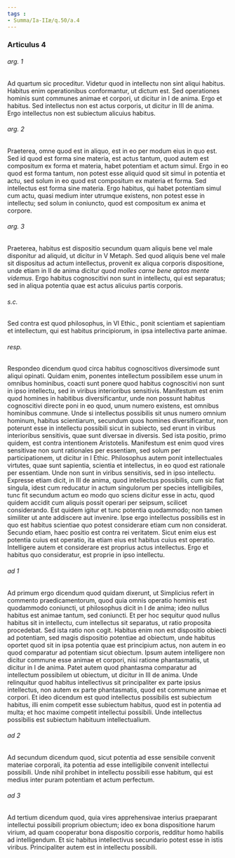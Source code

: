 ```yaml
---
tags : 
- Summa/Ia-IIæ/q.50/a.4
---
```


### Articulus 4

###### arg. 1
Ad quartum sic proceditur. Videtur quod in intellectu non sint aliqui habitus. Habitus enim operationibus conformantur, ut dictum est. Sed operationes hominis sunt communes animae et corpori, ut dicitur in I de anima. Ergo et habitus. Sed intellectus non est actus corporis, ut dicitur in III de anima. Ergo intellectus non est subiectum alicuius habitus.

###### arg. 2
Praeterea, omne quod est in aliquo, est in eo per modum eius in quo est. Sed id quod est forma sine materia, est actus tantum, quod autem est compositum ex forma et materia, habet potentiam et actum simul. Ergo in eo quod est forma tantum, non potest esse aliquid quod sit simul in potentia et actu, sed solum in eo quod est compositum ex materia et forma. Sed intellectus est forma sine materia. Ergo habitus, qui habet potentiam simul cum actu, quasi medium inter utrumque existens, non potest esse in intellectu; sed solum in coniuncto, quod est compositum ex anima et corpore.

###### arg. 3
Praeterea, habitus est dispositio secundum quam aliquis bene vel male disponitur ad aliquid, ut dicitur in V Metaph. Sed quod aliquis bene vel male sit dispositus ad actum intellectus, provenit ex aliqua corporis dispositione, unde etiam in II de anima dicitur quod *molles carne bene aptos mente videmus*. Ergo habitus cognoscitivi non sunt in intellectu, qui est separatus; sed in aliqua potentia quae est actus alicuius partis corporis.

###### s.c.
Sed contra est quod philosophus, in VI Ethic., ponit scientiam et sapientiam et intellectum, qui est habitus principiorum, in ipsa intellectiva parte animae.

###### resp.
Respondeo dicendum quod circa habitus cognoscitivos diversimode sunt aliqui opinati. Quidam enim, ponentes intellectum possibilem esse unum in omnibus hominibus, coacti sunt ponere quod habitus cognoscitivi non sunt in ipso intellectu, sed in viribus interioribus sensitivis. Manifestum est enim quod homines in habitibus diversificantur, unde non possunt habitus cognoscitivi directe poni in eo quod, unum numero existens, est omnibus hominibus commune. Unde si intellectus possibilis sit unus numero omnium hominum, habitus scientiarum, secundum quos homines diversificantur, non poterunt esse in intellectu possibili sicut in subiecto, sed erunt in viribus interioribus sensitivis, quae sunt diversae in diversis. Sed ista positio, primo quidem, est contra intentionem Aristotelis. Manifestum est enim quod vires sensitivae non sunt rationales per essentiam, sed solum per participationem, ut dicitur in I Ethic. Philosophus autem ponit intellectuales virtutes, quae sunt sapientia, scientia et intellectus, in eo quod est rationale per essentiam. Unde non sunt in viribus sensitivis, sed in ipso intellectu. Expresse etiam dicit, in III de anima, quod intellectus possibilis, cum sic fiat singula, idest cum reducatur in actum singulorum per species intelligibiles, tunc fit secundum actum eo modo quo sciens dicitur esse in actu, quod quidem accidit cum aliquis possit operari per seipsum, scilicet considerando. Est quidem igitur et tunc potentia quodammodo; non tamen similiter ut ante addiscere aut invenire. Ipse ergo intellectus possibilis est in quo est habitus scientiae quo potest considerare etiam cum non considerat. Secundo etiam, haec positio est contra rei veritatem. Sicut enim eius est potentia cuius est operatio, ita etiam eius est habitus cuius est operatio. Intelligere autem et considerare est proprius actus intellectus. Ergo et habitus quo consideratur, est proprie in ipso intellectu.

###### ad 1
Ad primum ergo dicendum quod quidam dixerunt, ut Simplicius refert in commento praedicamentorum, quod quia omnis operatio hominis est quodammodo coniuncti, ut philosophus dicit in I de anima; ideo nullus habitus est animae tantum, sed coniuncti. Et per hoc sequitur quod nullus habitus sit in intellectu, cum intellectus sit separatus, ut ratio proposita procedebat. Sed ista ratio non cogit. Habitus enim non est dispositio obiecti ad potentiam, sed magis dispositio potentiae ad obiectum, unde habitus oportet quod sit in ipsa potentia quae est principium actus, non autem in eo quod comparatur ad potentiam sicut obiectum. Ipsum autem intelligere non dicitur commune esse animae et corpori, nisi ratione phantasmatis, ut dicitur in I de anima. Patet autem quod phantasma comparatur ad intellectum possibilem ut obiectum, ut dicitur in III de anima. Unde relinquitur quod habitus intellectivus sit principaliter ex parte ipsius intellectus, non autem ex parte phantasmatis, quod est commune animae et corpori. Et ideo dicendum est quod intellectus possibilis est subiectum habitus, illi enim competit esse subiectum habitus, quod est in potentia ad multa; et hoc maxime competit intellectui possibili. Unde intellectus possibilis est subiectum habituum intellectualium.

###### ad 2
Ad secundum dicendum quod, sicut potentia ad esse sensibile convenit materiae corporali, ita potentia ad esse intelligibile convenit intellectui possibili. Unde nihil prohibet in intellectu possibili esse habitum, qui est medius inter puram potentiam et actum perfectum.

###### ad 3
Ad tertium dicendum quod, quia vires apprehensivae interius praeparant intellectui possibili proprium obiectum; ideo ex bona dispositione harum virium, ad quam cooperatur bona dispositio corporis, redditur homo habilis ad intelligendum. Et sic habitus intellectivus secundario potest esse in istis viribus. Principaliter autem est in intellectu possibili.

